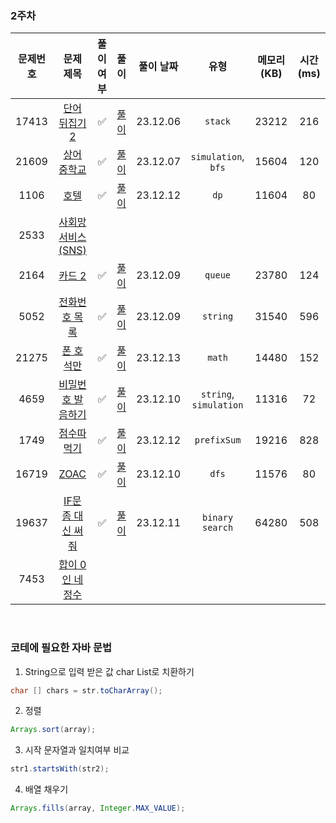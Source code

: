 ### 2주차

| 문제번호 |                         문제 제목                     | 풀이 여부 |                    풀이                    |  풀이 날짜   |     유형      |  메모리(KB) |    시간(ms)   |
|:----:|:-----------------------------------------------------:|:-:|:----------------------------------------:|:--------:|:-----------:|:----------:|:---------:|
|17413| [단어 뒤집기 2](https://www.acmicpc.net/problem/17413) | ✅ | [풀이](./BOJ_17413_단어뒤집기2.java) | 23.12.06 | `stack` | 23212 | 216 |
|21609| [상어 중학교](https://www.acmicpc.net/problem/21609) | ✅  | [풀이](./BOJ_21609_상어중학교.java) | 23.12.07 | `simulation`, `bfs` | 15604 | 120 |
|1106| [호텔](https://www.acmicpc.net/problem/1106) |  ✅   | [풀이](./BOJ_1106_호텔.java)  | 23.12.12 |   `dp`   | 11604 | 80 |
|2533| [사회망 서비스(SNS)](https://www.acmicpc.net/problem/2533) |    |    |  |       |  | |
|2164| [카드 2](https://www.acmicpc.net/problem/2164) |  ✅  | [풀이](./BOJ_2164_카드2.java)  | 23.12.09 |  `queue`   | 23780 | 124 |
|5052| [전화번호 목록](https://www.acmicpc.net/problem/5052) | ✅  |  [풀이](./BOJ_5052_전화번호목록.java)    | 23.12.09 |    `string`   | 31540  | 596 |
|21275| [폰 호석만](https://www.acmicpc.net/problem/21275) | ✅ | [풀이](./BOJ_21275_폰호석만.java)  | 23.12.13  | `math` |  14480     | 152 |
|4659| [비밀번호 발음하기](https://www.acmicpc.net/problem/4659) |  ✅  |  [풀이](./BOJ_4659_비밀번호발음하기.java)  | 23.12.10 |  `string`, `simulation`    | 11316 | 72 |
|1749| [점수따먹기](https://www.acmicpc.net/problem/1749) |   ✅  |  [풀이](./BOJ_1749_점수따먹기.java)     | 23.12.12  |  `prefixSum`   | 19216 | 828 |
|16719| [ZOAC](https://www.acmicpc.net/problem/16719) |  ✅    | [풀이](./BOJ_16719_ZOAC.java)   | 23.12.10 |  `dfs`    | 11576 | 80 |
|19637| [IF문 좀 대신 써줘](https://www.acmicpc.net/problem/19637) |   ✅   |  [풀이](./BOJ_19637_IF문좀대신써줘.java)       | 23.12.11 | `binary search` | 64280 | 508 |
|7453| [합이 0인 네 정수](https://www.acmicpc.net/problem/7453) |    |  |  |       | | |


<br>

### 코테에 필요한 자바 문법

1. String으로 입력 받은 값 char List로 치환하기
```java
char [] chars = str.toCharArray();
```
2. 정렬
```java
Arrays.sort(array);
```
3. 시작 문자열과 일치여부 비교
```java
str1.startsWith(str2);
```

4. 배열 채우기
```java
Arrays.fills(array, Integer.MAX_VALUE);
```
